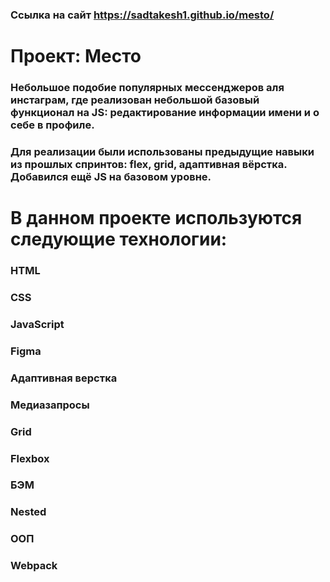 ### Ссылка на сайт https://sadtakesh1.github.io/mesto/

# Проект: Место

### Небольшое подобие популярных мессенджеров аля инстаграм, где реализован небольшой базовый функционал на JS: редактирование информации имени и о себе в профиле.
### Для реализации были использованы предыдущие навыки из прошлых спринтов: flex, grid, адаптивная вёрстка. Добавился ещё JS на базовом уровне.

# В данном проекте используются следующие технологии:
### HTML
### CSS
### JavaScript
### Figma
### Адаптивная верстка
### Медиазапросы
### Grid
### Flexbox
### БЭМ
### Nested
### ООП
### Webpack


